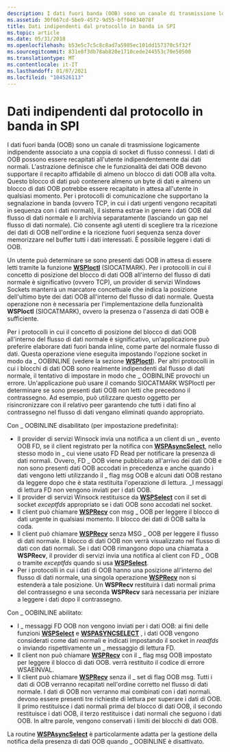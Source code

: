 ```yaml
---
description: I dati fuori banda (OOB) sono un canale di trasmissione logicamente indipendente associato a una coppia di socket di flusso connessi.
ms.assetid: 30f667cd-5be9-45f2-9d55-bff04834078f
title: Dati indipendenti dal protocollo in banda in SPI
ms.topic: article
ms.date: 05/31/2018
ms.openlocfilehash: b53e5c7c5c8c8ad7a5985ec101dd157370c5f32f
ms.sourcegitcommit: 831e8f3db78ab820e1710cede244553c70e50500
ms.translationtype: MT
ms.contentlocale: it-IT
ms.lasthandoff: 01/07/2021
ms.locfileid: "104526113"
---
```

# <a name="protocol-independentout-of-band-data-in-the-spi"></a>Dati indipendenti dal protocollo in banda in SPI

I dati fuori banda (OOB) sono un canale di trasmissione logicamente indipendente associato a una coppia di socket di flusso connessi. I dati di OOB possono essere recapitati all'utente indipendentemente dai dati normali. L'astrazione definisce che le funzionalità dei dati OOB devono supportare il recapito affidabile di almeno un blocco di dati OOB alla volta. Questo blocco di dati può contenere almeno un byte di dati e almeno un blocco di dati OOB potrebbe essere recapitato in attesa all'utente in qualsiasi momento. Per i protocolli di comunicazione che supportano la segnalazione in banda (ovvero TCP, in cui i dati urgenti vengono recapitati in sequenza con i dati normali), il sistema estrae in genere i dati OOB dal flusso di dati normale e li archivia separatamente (lasciando un gap nel flusso di dati normale). Ciò consente agli utenti di scegliere tra la ricezione dei dati di OOB nell'ordine e la ricezione fuori sequenza senza dover memorizzare nel buffer tutti i dati interessati. È possibile leggere i dati di OOB.

Un utente può determinare se sono presenti dati OOB in attesa di essere letti tramite la funzione [**WSPIoctl**](/previous-versions/windows/hardware/network/ff566296(v=vs.85)) (SIOCATMARK). Per i protocolli in cui il concetto di posizione del blocco di dati OOB all'interno del flusso di dati normale è significativo (ovvero TCP), un provider di servizi Windows Sockets manterrà un marcatore concettuale che indica la posizione dell'ultimo byte dei dati OOB all'interno del flusso di dati normale. Questa operazione non è necessaria per l'implementazione della funzionalità **WSPIoctl** (SIOCATMARK), ovvero la presenza o l'assenza di dati OOB è sufficiente.

Per i protocolli in cui il concetto di posizione del blocco di dati OOB all'interno del flusso di dati normale è significativo, un'applicazione può preferire elaborare dati fuori banda inline, come parte del normale flusso di dati. Questa operazione viene eseguita impostando l'opzione socket in modo da \_ OOBINLINE (vedere la sezione [**WSPIoctl**](/previous-versions/windows/hardware/network/ff566296(v=vs.85))). Per altri protocolli in cui i blocchi di dati OOB sono realmente indipendenti dal flusso di dati normale, il tentativo di impostare in modo che \_ OOBINLINE provochi un errore. Un'applicazione può usare il comando SIOCATMARK WSPIoctl per determinare se sono presenti dati OOB non letti che precedono il contrassegno. Ad esempio, può utilizzare questo oggetto per risincronizzare con il relativo peer garantendo che tutti i dati fino al contrassegno nel flusso di dati vengano eliminati quando appropriato.

Con \_ OOBINLINE disabilitato (per impostazione predefinita):

-   Il provider di servizi Winsock invia una notifica a un client di un \_ evento OOB FD, se il client registrato per la notifica con [**WSPAsyncSelect**](/previous-versions/windows/desktop/legacy/ms742267(v=vs.85)), nello stesso modo in \_ cui viene usato FD Read per notificare la presenza di dati normali. Ovvero, FD \_ OOB viene pubblicato all'arrivo dei dati OOB e non sono presenti dati OOB accodati in precedenza e anche quando i dati vengono letti utilizzando il \_ flag msg OOB e alcuni dati OOB restano da leggere dopo che è stata restituita l'operazione di lettura. \_I messaggi di lettura FD non vengono inviati per i dati OOB.
-   Il provider di servizi Winsock restituisce da [**WSPSelect**](/previous-versions/windows/desktop/legacy/ms742289(v=vs.85)) con il set di socket *exceptfds* appropriato se i dati OOB sono accodati nel socket.
-   Il client può chiamare [**WSPRecv**](/previous-versions/windows/hardware/network/ff566309(v=vs.85)) con msg \_ OOB per leggere il blocco di dati urgente in qualsiasi momento. Il blocco dei dati di OOB salta la coda.
-   Il client può chiamare [**WSPRecv**](/previous-versions/windows/hardware/network/ff566309(v=vs.85)) senza MSG \_ OOB per leggere il flusso di dati normale. Il blocco di dati OOB non verrà visualizzato nel flusso di dati con dati normali. Se i dati OOB rimangono dopo una chiamata a **WSPRecv**, il provider di servizi invia una notifica al client con FD \_ OOB o tramite *exceptfds* quando si usa [**WSPSelect**](/previous-versions/windows/desktop/legacy/ms742289(v=vs.85)).
-   Per i protocolli in cui i dati di OOB hanno una posizione all'interno del flusso di dati normale, una singola operazione [**WSPRecv**](/previous-versions/windows/hardware/network/ff566309(v=vs.85)) non si estenderà a tale posizione. Un **WSPRecv** restituirà i dati normali prima del contrassegno e una seconda **WSPRecv** sarà necessaria per iniziare a leggere i dati dopo il contrassegno.

Con \_ OOBINLINE abilitato:

-   I \_ messaggi FD OOB non vengono inviati per i dati OOB: ai fini delle funzioni [**WSPSelect**](/previous-versions/windows/desktop/legacy/ms742289(v=vs.85)) e [**WSPASYNCSELECT**](/previous-versions/windows/desktop/legacy/ms742267(v=vs.85)) , i dati OOB vengono considerati come dati normali e indicati impostando il socket in *readfds* o inviando rispettivamente un \_ messaggio di lettura FD.
-   Il client non può chiamare [**WSPRecv**](/previous-versions/windows/hardware/network/ff566309(v=vs.85)) con il \_ flag msg OOB impostato per leggere il blocco di dati OOB. verrà restituito il codice di errore WSAEINVAL.
-   Il client può chiamare [**WSPRecv**](/previous-versions/windows/hardware/network/ff566309(v=vs.85)) senza il \_ set di flag OOB msg. Tutti i dati di OOB verranno recapitati nell'ordine corretto nel flusso di dati normale. I dati di OOB non verranno mai combinati con i dati normali. devono essere presenti tre richieste di lettura per superare i dati di OOB. Il primo restituisce i dati normali prima del blocco di dati OOB, il secondo restituisce i dati OOB, il terzo restituisce i dati normali che seguono i dati OOB. In altre parole, vengono conservati i limiti dei blocchi di dati OOB.

La routine [**WSPAsyncSelect**](/previous-versions/windows/desktop/legacy/ms742267(v=vs.85)) è particolarmente adatta per la gestione della notifica della presenza di dati OOB quando \_ OOBINLINE è disattivato.

 

 
